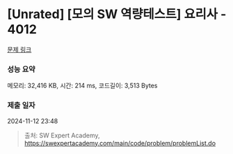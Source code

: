 # [Unrated] [모의 SW 역량테스트] 요리사 - 4012 

[문제 링크](https://swexpertacademy.com/main/code/problem/problemDetail.do?contestProbId=AWIeUtVakTMDFAVH) 

### 성능 요약

메모리: 32,416 KB, 시간: 214 ms, 코드길이: 3,513 Bytes

### 제출 일자

2024-11-12 23:48



> 출처: SW Expert Academy, https://swexpertacademy.com/main/code/problem/problemList.do